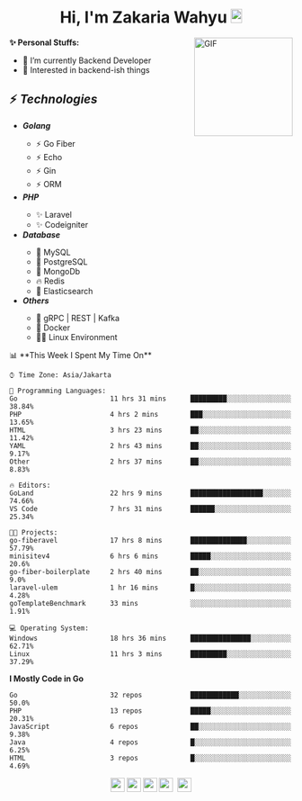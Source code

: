 <h1 align="center">Hi, I'm Zakaria Wahyu <img src="https://github.com/TheDudeThatCode/TheDudeThatCode/blob/master/Assets/Hi.gif" width="20px" height="25px"></h1>

<img align="right" alt="GIF" height="175px" src="https://www.nayakapratama.co.id/wp-content/uploads/2019/07/Website-Maintenance.gif" />

**✨ Personal Stuffs:**
- 🔭 I’m currently Backend Developer
- 🌱 Interested in backend-ish things

<h2>⚡ <i>Technologies</i></h2>
<ul>
<li><strong><i>Golang</i></strong></li>
  <ul>
    <li>⚡ Go Fiber</li>
    <li>⚡ Echo</li>
    <li>⚡ Gin</li>
    <li>⚡ ORM</li>
  </ul>
<li><strong><i>PHP</i></strong></li>
  <ul>
    <li>✨ Laravel</li>
    <li>✨ Codeigniter</li>
  </ul>
<li><strong><i>Database</i></strong></li>
  <ul>
    <li>🐬 MySQL</li>
    <li>🐘 PostgreSQL</li>
    <li>🍃 MongoDb</li>
    <li>🔥 Redis</li>
    <li>🔎 Elasticsearch</li>
  </ul>
  <li><strong><i>Others</i></strong></li>
  <ul>
    <li>💫 gRPC | REST | Kafka</li>
    <li>🐳 Docker</li>
    <li>👨‍💻 Linux Environment</li>
  </ul>
</ul>
<!--START_SECTION:waka-->
📊 **This Week I Spent My Time On** 

```text
⌚︎ Time Zone: Asia/Jakarta

💬 Programming Languages: 
Go                       11 hrs 31 mins      █████████░░░░░░░░░░░░░░░░   38.84% 
PHP                      4 hrs 2 mins        ███░░░░░░░░░░░░░░░░░░░░░░   13.65% 
HTML                     3 hrs 23 mins       ██░░░░░░░░░░░░░░░░░░░░░░░   11.42% 
YAML                     2 hrs 43 mins       ██░░░░░░░░░░░░░░░░░░░░░░░   9.17% 
Other                    2 hrs 37 mins       ██░░░░░░░░░░░░░░░░░░░░░░░   8.83%

🔥 Editors: 
GoLand                   22 hrs 9 mins       ██████████████████░░░░░░░   74.66% 
VS Code                  7 hrs 31 mins       ██████░░░░░░░░░░░░░░░░░░░   25.34%

🐱‍💻 Projects: 
go-fiberavel             17 hrs 8 mins       ██████████████░░░░░░░░░░░   57.79% 
minisitev4               6 hrs 6 mins        █████░░░░░░░░░░░░░░░░░░░░   20.6% 
go-fiber-boilerplate     2 hrs 40 mins       ██░░░░░░░░░░░░░░░░░░░░░░░   9.0% 
laravel-ulem             1 hr 16 mins        █░░░░░░░░░░░░░░░░░░░░░░░░   4.28% 
goTemplateBenchmark      33 mins             ░░░░░░░░░░░░░░░░░░░░░░░░░   1.91%

💻 Operating System: 
Windows                  18 hrs 36 mins      ███████████████░░░░░░░░░░   62.71% 
Linux                    11 hrs 3 mins       █████████░░░░░░░░░░░░░░░░   37.29%

```

**I Mostly Code in Go** 

```text
Go                       32 repos            ████████████░░░░░░░░░░░░░   50.0% 
PHP                      13 repos            █████░░░░░░░░░░░░░░░░░░░░   20.31% 
JavaScript               6 repos             ██░░░░░░░░░░░░░░░░░░░░░░░   9.38% 
Java                     4 repos             █░░░░░░░░░░░░░░░░░░░░░░░░   6.25% 
HTML                     3 repos             █░░░░░░░░░░░░░░░░░░░░░░░░   4.69%

```



<!--END_SECTION:waka-->

<p align="center">
<a href="https://www.linkedin.com/in/zakariawahyu" target="_blank"><img src="https://img.shields.io/badge/linkedin-%230077B5.svg?&style=for-the-badge&logo=linkedin&logoColor=white" height=25></a>
<a href="https://medium.com/@zakariawahyu" target="_blank"><img src="https://img.shields.io/badge/Medium-12100E?style=for-the-badge&logo=medium&logoColor=white" height=25></a>
<a href="https://medium.com/@zakariawahyu" target="_blank"><img src="https://img.shields.io/badge/Portfolio-2300843e?style=for-the-badge&logo=About.me&logoColor=white" height=25></a>
<a href="https://www.twitter.com/_zakariawahyu" target="_blank"><img src="https://img.shields.io/badge/twitter-%231DA1F2.svg?&style=for-the-badge&logo=twitter&logoColor=white" height=25></a> 
<a href="https://www.instagram.com/_zakariawahyu" target="_blank"><img src="https://img.shields.io/badge/instagram-%23E4405F.svg?&style=for-the-badge&logo=instagram&logoColor=white" height=25></a>
